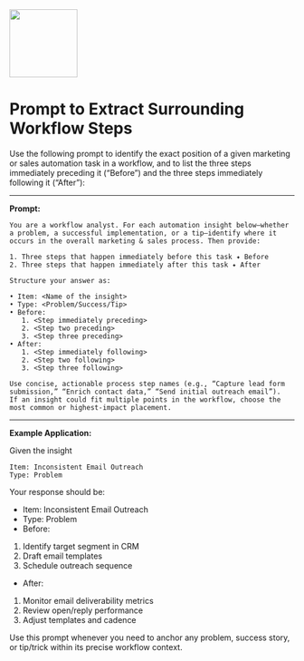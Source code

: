 <img src="https://r2cdn.perplexity.ai/pplx-full-logo-primary-dark%402x.png" class="logo" width="120"/>

# Prompt to Extract Surrounding Workflow Steps

Use the following prompt to identify the exact position of a given marketing or sales automation task in a workflow, and to list the three steps immediately preceding it (“Before”) and the three steps immediately following it (“After”):

---
**Prompt:**

```
You are a workflow analyst. For each automation insight below—whether a problem, a successful implementation, or a tip—identify where it occurs in the overall marketing & sales process. Then provide:

1. Three steps that happen immediately before this task ✦ Before  
2. Three steps that happen immediately after this task ✦ After  

Structure your answer as:

• Item: <Name of the insight>  
• Type: <Problem/Success/Tip>  
• Before:  
   1. <Step immediately preceding>  
   2. <Step two preceding>  
   3. <Step three preceding>  
• After:  
   1. <Step immediately following>  
   2. <Step two following>  
   3. <Step three following>  

Use concise, actionable process step names (e.g., “Capture lead form submission,” “Enrich contact data,” “Send initial outreach email”).  
If an insight could fit multiple points in the workflow, choose the most common or highest-impact placement.  
```


---

**Example Application:**

Given the insight

```
Item: Inconsistent Email Outreach  
Type: Problem  
```

Your response should be:

- Item: Inconsistent Email Outreach
- Type: Problem
- Before:

1. Identify target segment in CRM
2. Draft email templates
3. Schedule outreach sequence
- After:

1. Monitor email deliverability metrics
2. Review open/reply performance
3. Adjust templates and cadence

Use this prompt whenever you need to anchor any problem, success story, or tip/trick within its precise workflow context.

